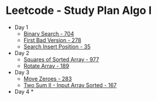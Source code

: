 # Leetcode - Study Plan Algo I

* Day 1
  * [Binary Search - 704](https://leetcode.com/problems/binary-search/)
  * [First Bad Version - 278 ](https://leetcode.com/problems/first-bad-version/)
  * [Search Insert Position - 35](https://leetcode.com/problems/search-insert-position/)
* Day 2
  * [Squares of Sorted Array - 977](https://leetcode.com/problems/squares-of-a-sorted-array/)
  * [Rotate Array - 189](https://leetcode.com/problems/rotate-array/)
* Day 3
  * [Move Zeroes - 283](https://leetcode.com/problems/move-zeroes/)
  * [Two Sum II - Input Array Sorted - 167](https://leetcode.com/problems/two-sum-ii-input-array-is-sorted/)
* Day 4
  * 

